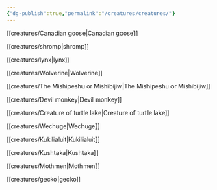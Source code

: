 ```yaml
---
{"dg-publish":true,"permalink":"/creatures/creatures/"}
---
```




[[creatures/Canadian goose\|Canadian goose]]

[[creatures/shromp\|shromp]] 

[[creatures/lynx\|lynx]]

[[creatures/Wolverine\|Wolverine]]

[[creatures/The Mishipeshu or Mishibijiw\|The Mishipeshu or Mishibijiw]] 

[[creatures/Devil monkey\|Devil monkey]]

[[creatures/Creature of turtle lake\|Creature of turtle lake]] 

[[creatures/Wechuge\|Wechuge]] 

[[creatures/Kukilialuit\|Kukilialuit]]

[[creatures/Kushtaka\|Kushtaka]]

[[creatures/Mothmen\|Mothmen]]

[[creatures/gecko\|gecko]]